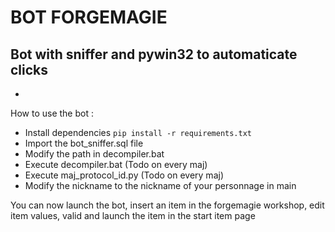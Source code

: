 # BOT FORGEMAGIE

## Bot with sniffer and pywin32 to automaticate clicks
-
How to use the bot :
- Install dependencies ``pip install -r requirements.txt``
- Import the bot_sniffer.sql file
- Modify the path in decompiler.bat
- Execute decompiler.bat (Todo on every maj)
- Execute maj_protocol_id.py (Todo on every maj)
- Modify the nickname to the nickname of your personnage in main

You can now launch the bot, insert an item in the forgemagie workshop, 
edit item values, valid and launch the item in the start item page